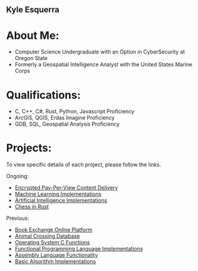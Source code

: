 ## Kyle Esquerra

# About Me:
 - Computer Science Undergraduate with an Option in CyberSecurity at Oregon State
 - Formerly a Geospatial Intelligence Analyst with the United States Marine Corps

# Qualifications:
 - C, C++, C#, Rust, Python, Javascript Proficiency
 - ArcGIS, QGIS, Erdas Imagine Proficiency
 - GDB, SQL, Geospatial Analysis Proficiency

# Projects:

To view specific details of each project, please follow the links.

 Ongoing:
 - [Encrypted Pay-Per-View Content Delivery](https://github.com/kesquerra/zephyr_ci)
 - [Machine Learning Implementations](https://github.com/kesquerra/machine_learning)
 - [Artificial Intelligence Implementations](https://github.com/kesquerra/othello)
 - [Chess in Rust](https://github.com/kesquerra/rust-chess)
 

 Previous:
 - [Book Exchange Online Platform](https://github.com/bookswap361/bookSwap)
 - [Animal Crossing Database](https://github.com/kesquerra/animalcrossing_db)
 - [Operating System C Functions](https://github.com/kesquerra/c_implementations)
 - [Functional Programming Language Implementations](https://github.com/kesquerra/functional_implementations)
 - [Assembly Language Functionality](https://github.com/kesquerra/assembly_projects)
 - [Basic Algorithm Implementations](https://github.com/kesquerra/basic_algorithms)
  
 
